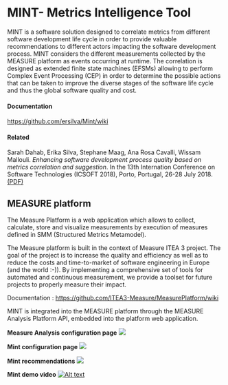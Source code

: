 # MINT-	Metrics Intelligence Tool
MINT is a software solution designed to correlate metrics from different software development life cycle in order to provide valuable recommendations to different actors impacting the software development process. MINT considers the different measurements collected by the MEASURE platform as events occurring at runtime.  The correlation is designed as extended finite state machines (EFSMs) allowing to perform Complex Event Processing (CEP) in order to determine the possible actions that can be taken to improve the diverse stages of the software life cycle and thus the global software quality and cost.

#### Documentation
https://github.com/ersilva/Mint/wiki
#### Related
Sarah Dahab, Erika Silva, Stephane Maag, Ana Rosa Cavalli, Wissam Mallouli. *Enhancing software development process quality based on metrics correlation and suggestion*. In the 13th Internation Conference on Software Technologies (ICSOFT 2018), Porto, Portugal, 26-28 July 2018.
[(PDF)](https://www.dropbox.com/s/hjimvxqcoyx3yo2/ICSOFT_2018_42_CR.pdf?dl=0)
## MEASURE platform
The Measure Platform is a web application which allows to collect, calculate, store and visualize measurements by execution of measures defined in SMM (Structured Metrics Metamodel).

The Measure platform is built in the context of Measure ITEA 3 project. The goal of the project is to increase the quality and efficiency as well as to reduce the costs and time-to-market of software engineering in Europe (and the world :-)). By implementing a comprehensive set of tools for automated and continuous measurement, we provide a toolset for future projects to properly measure their impact.

Documentation : https://github.com/ITEA3-Measure/MeasurePlatform/wiki

MINT is integrated into the MEASURE platform through the MEASURE Analysis Platform API, embedded into the platform web application.

**Measure Analysis configuration page**
![](https://github.com/ersilva/Mint/blob/master/public/images/config-0.PNG)

**Mint configuration page**
![](https://github.com/ersilva/Mint/blob/master/public/images/config-1.PNG)

**Mint recommendations**
![](https://github.com/ersilva/Mint/blob/master/public/images/recommendations-1.PNG)

**Mint demo video**
[![Alt text](https://img.youtube.com/vi/DSHDJgQUhlU/0.jpg)](https://www.youtube.com/watch?v=DSHDJgQUhlU)